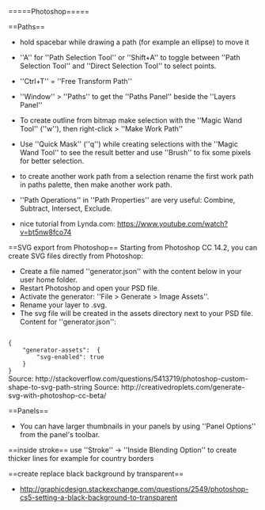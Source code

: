=====Photoshop=====

==Paths==
* hold spacebar while drawing a path (for example an ellipse) to move it
* ''A'' for ''Path Selection Tool'' or ''Shift+A'' to toggle between ''Path Selection Tool'' and ''Direct Selection Tool'' to select points.
* ''Ctrl+T'' = ''Free Transform Path''
* ''Window'' > ''Paths'' to get the ''Paths Panel'' beside the ''Layers Panel''

* To create outline from bitmap make selection with the ''Magic Wand Tool'' (''w''), then right-click > ''Make Work Path''
* Use ''Quick Mask'' (''q'') while creating selections with the ''Magic Wand Tool'' to see the result better and use ''Brush'' to fix some pixels for better selection.

* to create another work path from a selection rename the first work path in paths palette, then make another work path.
* ''Path Operations'' in ''Path Properties'' are very useful: Combine, Subtract, Intersect, Exclude.
* nice tutorial from Lynda.com: https://www.youtube.com/watch?v=bt5nw8fco74

==SVG export from Photoshop==
Starting from Photoshop CC 14.2, you can create SVG files directly from Photoshop:

* Create a file named ''generator.json'' with the content below in your user home folder.
* Restart Photoshop and open your PSD file.
* Activate the generator: ''File > Generate > Image Assets''.
* Rename your layer to <something>.svg.
* The svg file will be created in the assets directory next to your PSD file.
Content for ''generator.json'':
<code>
{
    "generator-assets":  { 
        "svg-enabled": true
    }
}
</code>
Source: http://stackoverflow.com/questions/5413719/photoshop-custom-shape-to-svg-path-string
Source: http://creativedroplets.com/generate-svg-with-photoshop-cc-beta/

==Panels==
* You can have larger thumbnails in your panels by using ''Panel Options'' from the panel's toolbar.



==inside stroke==
use ''Stroke'' -> ''Inside Blending Option'' to create thicker lines for example for country borders

==create replace black background by transparent==
* http://graphicdesign.stackexchange.com/questions/2549/photoshop-cs5-setting-a-black-background-to-transparent
